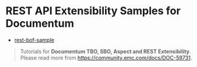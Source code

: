 # REST API Extensibility Samples for Documentum 

* [rest-bof-sample](/rest-bof-sample)
>  Tutorials for **Documentum TBO, SBO, Aspect and REST Extensibility**. Please read more from https://community.emc.com/docs/DOC-59731.




